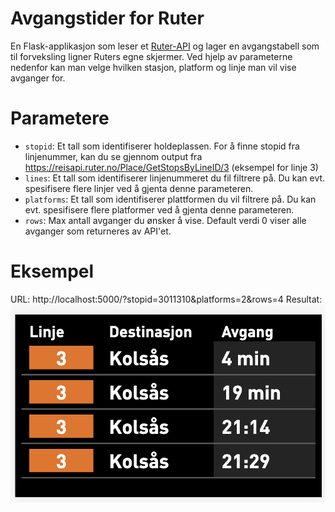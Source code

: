 # Avgangstider for Ruter

En Flask-applikasjon som leser et [Ruter-API](https://reisapi.ruter.no/help) og lager en avgangstabell som til forveksling ligner Ruters egne skjermer. Ved hjelp av parameterne nedenfor kan man velge hvilken stasjon, platform og linje man vil vise avganger for.


# Parametere

* `stopid`: Et tall som identifiserer holdeplassen. For å finne stopid fra linjenummer, kan du se gjennom output fra https://reisapi.ruter.no/Place/GetStopsByLineID/3 (eksempel for linje 3)
* `lines`: Et tall som identifiserer linjenummeret du fil filtrere på. Du kan evt. spesifisere flere linjer ved å gjenta denne parameteren.
* `platforms`: Et tall som identifiserer plattformen du vil filtrere på. Du kan evt. spesifisere flere platformer ved å gjenta denne parameteren.
* `rows`: Max antall avganger du ønsker å vise. Default verdi 0 viser alle avganger som returneres av API'et.

# Eksempel
URL: http://localhost:5000/?stopid=3011310&platforms=2&rows=4
Resultat: ![Screenshot](screenshot.png)
